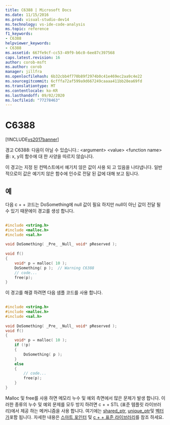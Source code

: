 ```yaml
---
title: C6388 | Microsoft Docs
ms.date: 11/15/2016
ms.prod: visual-studio-dev14
ms.technology: vs-ide-code-analysis
ms.topic: reference
f1_keywords:
- C6388
helpviewer_keywords:
- C6388
ms.assetid: 667fe9cf-cc53-49f9-b6c0-6ee87c397568
caps.latest.revision: 16
author: corob-msft
ms.author: corob
manager: jillfra
ms.openlocfilehash: 6b32cbb4f770b89f2974b0c41e469ec2aa9c4e22
ms.sourcegitcommit: 6cfffa72af599a9d667249caaaa411bb28ea69fd
ms.translationtype: MT
ms.contentlocale: ko-KR
ms.lasthandoff: 09/02/2020
ms.locfileid: "77278463"
---
```

# <a name="c6388"></a>C6388
[!INCLUDE[vs2017banner](../includes/vs2017banner.md)]

경고 C6388: 다음이 아닐 수 있습니다.: \<argument> \<value> \<function name> 줄: x, y의 함수에 대 한 사양을 따르지 않습니다.  
  
 이 경고는 지정 된 컨텍스트에서 예기치 않은 값이 사용 되 고 있음을 나타냅니다. 일반적으로이 값은 예기치 않은 함수에 인수로 전달 된 값에 대해 보고 됩니다.  
  
## <a name="example"></a>예  
 다음 c + + 코드는 DoSomething에 null 값이 필요 하지만 null이 아닌 값이 전달 될 수 있기 때문에이 경고를 생성 합니다.  
  
```cpp  
  
#include <string.h>  
#include <malloc.h>  
#include <sal.h>  
  
void DoSomething( _Pre_ _Null_ void* pReserved );  
  
void f()  
{  
    void* p = malloc( 10 );  
    DoSomething( p );  // Warning C6388  
    // code...  
    free(p);  
}  
```  
  
 이 경고를 해결 하려면 다음 샘플 코드를 사용 합니다.  
  
```cpp  
  
#include <string.h>  
#include <malloc.h>  
#include <sal.h>  
  
void DoSomething( _Pre_ _Null_ void* pReserved );  
void f()  
{  
    void* p = malloc( 10 );  
    if (!p)  
    {  
        DoSomething( p );    
    }  
    else  
    {  
        // code...  
        free(p);  
    }  
}  
```  
  
 Malloc 및 free를 사용 하면 메모리 누수 및 예외 측면에서 많은 문제가 발생 합니다. 이러한 종류의 누수 및 예외 문제를 모두 방지 하려면 c + + STL (표준 템플릿 라이브러리)에서 제공 하는 메커니즘을 사용 합니다. 여기에는 [shared_ptr](https://msdn.microsoft.com/library/1469fc51-c658-43f1-886c-f4530dd84860), [unique_ptr](https://msdn.microsoft.com/library/acdf046b-831e-4a4a-83aa-6d4ee467db9a)및 [벡터가](https://msdn.microsoft.com/library/c1431ad8-c0b6-4dbb-89c4-5f651e432d7f)포함 됩니다. 자세한 내용은 [스마트 포인터](https://msdn.microsoft.com/library/909ef870-904c-49b6-b8cd-e9d0b7dc9435) 및 [c + + 표준 라이브러리](https://msdn.microsoft.com/library/a37d3ba3-58af-47c7-9ee2-441ccd7b77ee)를 참조 하세요.
